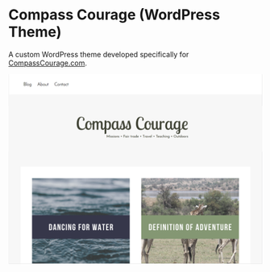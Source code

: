 # Compass Courage (WordPress Theme)

A custom WordPress theme developed specifically for [CompassCourage.com](http://compasscourage.com/).

![Screenshot](screenshot.png)
